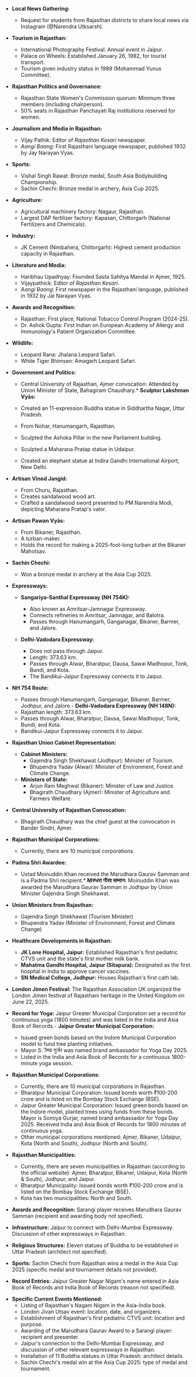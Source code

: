 *   **Local News Gathering:**
    *   Request for students from Rajasthan districts to share local news via Instagram (@Narendra Utksarsh).

*   **Tourism in Rajasthan:**
    *   International Photography Festival: Annual event in Jaipur.
    *   Palace on Wheels: Established January 26, 1982, for tourist transport.
    *   Tourism given industry status in 1989 (Mohammad Yunus Committee).

*   **Rajasthan Politics and Governance:**
    *   Rajasthan State Women's Commission quorum: Minimum three members (including chairperson).
    *   50% seats in Rajasthan Panchayati Raj institutions reserved for women.

*   **Journalism and Media in Rajasthan:**
    *   Vijay Pathik: Editor of *Rajasthan Kesari* newspaper.
    *   *Aangi Baang*: First Rajasthani language newspaper, published 1932 by Jay Narayan Vyas.

*   **Sports:**
    *   Vishal Singh Rawat: Bronze medal, South Asia Bodybuilding Championship.
    *   Sachin Chechi: Bronze medal in archery, Asia Cup 2025.

*   **Agriculture:**
    *   Agricultural machinery factory: Nagaur, Rajasthan.
    *   Largest DAP fertilizer factory: Kapasan, Chittorgarh (National Fertilizers and Chemicals).

*   **Industry:**
    *   JK Cement (Nimbahera, Chittorgarh): Highest cement production capacity in Rajasthan.

*   **Literature and Media:**
    *   Haribhau Upadhyay: Founded Sasta Sahitya Mandal in Ajmer, 1925.
    *   Vijaypathick: Editor of *Rajasthan Kesari*.
    *   *Aangi Baang*: First newspaper in the Rajasthani language, published in 1932 by Jai Narayan Vyas.

*   **Awards and Recognition:**
    *   Rajasthan: First place, National Tobacco Control Program (2024-25).
    *   Dr. Ashok Gupta: First Indian on European Academy of Allergy and Immunology's Patient Organization Committee.

*   **Wildlife:**
    *   Leopard Rana: Jhalana Leopard Safari.
    *   White Tiger Bhimsen: Amagarh Leopard Safari.

*   **Government and Politics:**
    *   Central University of Rajasthan, Ajmer convocation: Attended by Union Minister of State, Bahagiram Chaudhary.*   **Sculptor Lakshman Vyās:**

    *   Created an 11-expression Buddha statue in Siddhartha Nagar, Uttar Pradesh.
    *   From Nohar, Hanumangarh, Rajasthan.
    *   Sculpted the Ashoka Pillar in the new Parliament building.
    *   Sculpted a Maharana Pratap statue in Udaipur.
    *   Created an elephant statue at Indira Gandhi International Airport, New Delhi.

*   **Artisan Vinod Jangid:**

    *   From Churu, Rajasthan.
    *   Creates sandalwood wood art.
    *   Crafted a sandalwood sword presented to PM Narendra Modi, depicting Maharana Pratap's valor.

*   **Artisan Pawan Vyās:**

    *   From Bikaner, Rajasthan.
    *   A turban-maker.
    *   Holds the record for making a 2025-foot-long turban at the Bikaner Mahotsav.

*   **Sachin Chechi:**

    *   Won a bronze medal in archery at the Asia Cup 2025.

*   **Expressways:**

    *   **Sangariya-Santhal Expressway (NH 754K):**
        *   Also known as Amritsar-Jamnagar Expressway.
        *   Connects refineries in Amritsar, Jamnagar, and Balotra.
        *   Passes through Hanumangarh, Ganganagar, Bikaner, Barmer, and Jalore.

    *   **Delhi-Vadodara Expressway:**
        *   Does not pass through Jaipur.
        *   Length: 373.63 km.
        *   Passes through Alwar, Bharatpur, Dausa, Sawai Madhopur, Tonk, Bundi, and Kota.
        *   The Bandikui-Jaipur Expressway connects it to Jaipur.

*   **NH 754 Route:**

    *   Passes through Hanumangarh, Ganganagar, Bikaner, Barmer, Jodhpur, and Jalore.- **Delhi-Vadodara Expressway (NH 148N):**
    - Rajasthan length: 373.63 km.
    - Passes through Alwar, Bharatpur, Dausa, Sawai Madhopur, Tonk, Bundi, and Kota.
    - Bandikui-Jaipur Expressway connects it to Jaipur.

- **Rajasthan Union Cabinet Representation:**
    * **Cabinet Ministers:**
        * Gajendra Singh Shekhawat (Jodhpur): Minister of Tourism.
        * Bhupendra Yadav (Alwar): Minister of Environment, Forest and Climate Change.
    * **Ministers of State:**
        * Arjun Ram Meghwal (Bikaner): Minister of Law and Justice.
        * Bhagirath Chaudhary (Ajmer): Minister of Agriculture and Farmers Welfare.

- **Central University of Rajasthan Convocation:**
    - Bhagirath Chaudhary was the chief guest at the convocation in Bander Sindri, Ajmer.

- **Rajasthan Municipal Corporations:**
    - Currently, there are 10 municipal corporations.

- **Padma Shri Awardee:**
    - Ustad Moinuddin Khan received the Marudhara Gaurav Samman and is a Padma Shri recipient.*   **Mरुधरा गौरव सम्मान:** Moinuddin Khan was awarded the Marudhara Gaurav Samman in Jodhpur by Union Minister Gajendra Singh Shekhawat.

*   **Union Ministers from Rajasthan:**

    *   Gajendra Singh Shekhawat (Tourism Minister)
    *   Bhupendra Yadav (Minister of Environment, Forest and Climate Change)

*   **Healthcare Developments in Rajasthan:**

    *   **JK Lone Hospital, Jaipur:** Established Rajasthan's first pediatric CTVS unit and the state's first mother milk bank.
    *   **Mahatma Gandhi Hospital, Jaipur (Sitapura):** Designated as the first hospital in India to approve cancer vaccines.
    *   **SN Medical College, Jodhpur:** Houses Rajasthan's first cath lab.

*   **London Jimen Festival:** The Rajasthan Association UK organized the London Jimen festival of Rajasthani heritage in the United Kingdom on June 22, 2025.

*   **Record for Yoga:** Jaipur Greater Municipal Corporation set a record for continuous yoga (1800 minutes) and was listed in the India and Asia Book of Records.- **Jaipur Greater Municipal Corporation:**
    - Issued green bonds based on the Indore Municipal Corporation model to fund tree planting initiatives.
    - Mayor Sौम्या गुर्जर was named brand ambassador for Yoga Day 2025.
    - Listed in the India and Asia Book of Records for a continuous 1800-minute yoga session.

- **Rajasthan Municipal Corporations:**
    - Currently, there are 10 municipal corporations in Rajasthan.
    - Bharatpur Municipal Corporation: Issued bonds worth ₹100-200 crore and is listed on the Bombay Stock Exchange (BSE).
    - Jaipur Greater Municipal Corporation: Issued green bonds based on the Indore model, planted trees using funds from these bonds. Mayor is Somiya Gurjar, named brand ambassador for Yoga Day 2025. Received India and Asia Book of Records for 1800 minutes of continuous yoga.
    - Other municipal corporations mentioned: Ajmer, Bikaner, Udaipur, Kota (North and South), Jodhpur (North and South).

- **Rajasthan Municipalities:**
    - Currently, there are seven municipalities in Rajasthan (according to the official website): Ajmer, Bharatpur, Bikaner, Udaipur, Kota (North & South), Jodhpur, and Jaipur.
    - Bharatpur Municipality: Issued bonds worth ₹100-200 crore and is listed on the Bombay Stock Exchange (BSE).
    - Kota has two municipalities: North and South.

*   **Awards and Recognition:** Sarangi player receives Marudhara Gaurav Samman (recipient and awarding body not specified).

*   **Infrastructure:** Jaipur to connect with Delhi-Mumbai Expressway. Discussion of other expressways in Rajasthan.

*   **Religious Structures:** Eleven statues of Buddha to be established in Uttar Pradesh (architect not specified).

*   **Sports:** Sachin Chechi from Rajasthan wins a medal in the Asia Cup 2025 (specific medal and tournament details not provided).

*   **Record Entries:** Jaipur Greater Nagar Nigam's name entered in Asia Book of Records and India Book of Records (reason not specified).

-   **Specific Current Events Mentioned:**
    - Listing of Rajasthan's Nagam Nigam in the Asia-India book.
    - London Jivan Utsav event: location, date, and organizers.
    - Establishment of Rajasthan's first pediatric CTVS unit: location and purpose.
    - Awarding of the Marudhara Gaurav Award to a Sarangi player: recipient and presenter.
    - Jaipur's connection to the Delhi-Mumbai Expressway, and discussion of other relevant expressways in Rajasthan.
    - Installation of 11 Buddha statues in Uttar Pradesh: architect details.
    - Sachin Chechi's medal win at the Asia Cup 2025: type of medal and tournament.